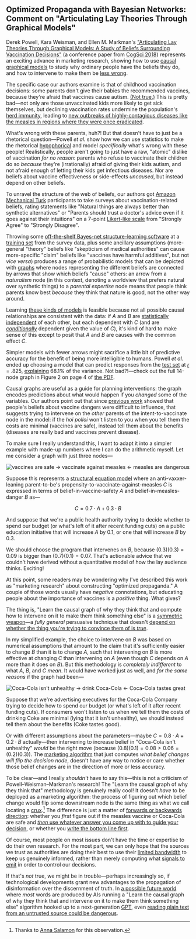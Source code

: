 ## Optimized Propaganda with Bayesian Networks: Comment on "Articulating Lay Theories Through Graphical Models"

Derek Powell, Kara Weisman, and Ellen M. Markman's ["Articulating Lay Theories Through Graphical Models: A Study of Beliefs Surrounding Vaccination Decisions"](http://www.derekmpowell.com/publication/lay-theories-cogsci) (a conference paper from [CogSci 2018](https://cognitivesciencesociety.org/past-conferences/)) represents an exciting advance in marketing research, showing how to use [causal graphical models](https://www.lesswrong.com/posts/hzuSDMx7pd2uxFc5w/causal-diagrams-and-causal-models) to study why ordinary people have the beliefs they do, and how to intervene to make them be [less wrong](https://tvtropes.org/pmwiki/pmwiki.php/Main/TitleDrop).

The specific case our authors examine is that of childhood vaccination decisions: some parents don't give their babies the recommended vaccines, because they're afraid that vaccines cause autism. [(Not true.)](https://en.wikipedia.org/wiki/MMR_vaccine_and_autism) This is pretty bad—not only are those unvaccinated kids more likely to get sick themselves, but declining vaccination rates undermine the population's [herd immunity](https://en.wikipedia.org/wiki/Herd_immunity), leading to [new outbreaks of highly-contagious diseases like the measles in regions where they were once eradicated](https://en.wikipedia.org/wiki/Measles_resurgence_in_the_United_States).

What's wrong with these parents, huh?! But that doesn't have to just be a rhetorical question—Powell _et al._ show how we can use statistics to make the rhetorical [hypophorical](https://en.wikipedia.org/wiki/Hypophora) and model _specifically_ what's wrong with these people! Realistically, people aren't going to just have a raw, "atomic" dislike of vaccination _for no reason_: parents who refuse to vaccinate their children do so _because_ they're (irrationally) afraid of giving their kids autism, and not afraid enough of letting their kids get infectious diseases. Nor are beliefs about vaccine effectiveness or side-effects _uncaused_, but instead depend on other beliefs.

To unravel the structure of the web of beliefs, our authors got [Amazon Mechanical Turk](https://en.wikipedia.org/wiki/Amazon_Mechanical_Turk) participants to take surveys about vaccination-related beliefs, rating statements like "Natural things are always better than synthetic alternatives" or "Parents should trust a doctor's advice even if it goes against their intuitions" on a 7-point [Likert-like scale](https://en.wikipedia.org/wiki/Likert_scale) from "Strongly Agree" to "Strongly Disagree".

Throwing some [off-the-shelf Bayes-net structure-learning software](https://www.bnlearn.com/) at a [training set](https://en.wikipedia.org/wiki/Training,_validation,_and_test_sets) from the survey data, plus some ancillary assumptions (more-general "theory" beliefs like "skepticism of medical authorities" can cause more-specific "claim" beliefs like "vaccines have harmful additives", but not _vice versa_) produces a range of probabilistic models that can be depicted with [graphs](https://en.wikipedia.org/wiki/Graph_(discrete_mathematics)) where nodes representing the different beliefs are connected by arrows that show which beliefs "cause" others: an arrow from a _naturalism_ node (in this context, denoting a worldview that prefers natural over synthetic things) to a _parental expertise_ node means that people think parents know best _because_ they think that nature is good, not the other way around.

Learning [these kinds of models](https://www.lesswrong.com/posts/jnjjzkH8Fdzg4D6EK/causality-a-chapter-by-chapter-review) is feasible because not all possible causal relationships are consistent with the data: if $A$ and $B$ are [statistically independent](https://en.wikipedia.org/wiki/Independence_(probability_theory)) of each other, but each dependent with $C$ (and are [_conditionally_](https://en.wikipedia.org/wiki/Conditional_independence) dependent given the value of $C$), it's kind of hard to make sense of this except to posit that $A$ and $B$ are causes with the common effect $C$.

Simpler models with fewer arrows might sacrifice a little bit of predictive accuracy for the benefit of being more intelligible to humans. Powell _et al._ ended up choosing a model that can predict responses from the [test set](https://en.wikipedia.org/wiki/Cross-validation_(statistics)) at [_r_](https://en.wikipedia.org/wiki/Pearson_correlation_coefficient) = .825, [explaining](https://en.wikipedia.org/wiki/Explained_variation) 68.1% of the variance. Not bad?!—check out the full 14-node graph in Figure 2 on page 4 of [the PDF](https://mindmodeling.org/cogsci2018/papers/0183/0183.pdf).

Causal graphs are useful as a guide for planning interventions: the graph encodes predictions about what would happen if you _changed_ some of the variables. Our authors point out that since [previous work](https://www.pnas.org/content/112/33/10321) showed that people's beliefs about vaccine dangers were difficult to influence, that suggests trying to intervene on the _other_ parents of the intent-to-vaccinate node in the model: if the _hoi polloi_ won't listen to you when you tell them the costs are minimal (vaccines are safe), instead tell them about the benefits (diseases are really bad and vaccines prevent disease).

To make sure I really understand this, I want to adapt it into a simpler example with made-up numbers where I can do the arithmetic myself. Let me consider a graph with just three nodes—

![vaccines are safe → vaccinate against measles ← measles are dangerous](https://i.imgur.com/NuYrnik.png)

Suppose this represents a [structural equation model](https://en.wikipedia.org/wiki/Structural_equation_modeling) where an anti-vaxxer-leaning parent-to-be's propensity-to-vaccinate-against-measles $C$ is expressed in terms of belief-in-vaccine-safety $A$ and belief-in-measles-danger $B$ as—

$$C = 0.7 \cdot A + 0.3 \cdot B $$

And suppose that we're a public health authority trying to decide whether to spend our budget (or what's left of it after recent funding cuts) on a public education initiative that will increase $A$ by 0.1, or one that will increase $B$ by 0.3.

We should choose the program that intervenes on $B$, because $(0.3)(0.3) = 0.09$ is bigger than $(0.7)(0.1) = 0.07$. That's actionable advice that we couldn't have derived without a quantitative model of how the lay audience thinks. Exciting!

At this point, some readers may be wondering why I've described this work as "marketing research" about constructing "optimized propaganda." A couple of those words usually have _negative_ connotations, but educating people about the importance of vaccines is a _positive_ thing. What gives?

The thing is, "Learn the causal graph of why they think that and compute how to intervene on it to make them think something else" is a [symmetric weapon](https://web.archive.org/web/20200521005958/http://slatestarcodex.com/2017/03/24/guided-by-the-beauty-of-our-weapons/)—a _fully general_ persuasive technique that doesn't [depend on whether the thing you're trying to convince them of is _true_](http://benjaminrosshoffman.com/humility-argument-honesty/).

In my simplified example, the choice to intervene on $B$ was based on numerical assumptions that amount to the claim that it's sufficiently easier to change $B$ than it is to change $A$, such that intervening on $B$ is more effective at changing $C$ than intervening on $A$ (even though $C$ depends on $A$ more than it does on $B$). But this methodology is _completely indifferent_ to what $A$, $B$, and $C$ _mean_. It would have worked just as well, and _for the same reasons_ if the graph had been—

![Coca-Cola isn't unhealthy → drink Coca-Cola ← Coca-Cola tastes great](https://i.imgur.com/lQmo66J.png)

Suppose that we're advertising executives for the Coca-Cola Company trying to decide how to spend our budget (or what's left of it after recent funding cuts). If consumers won't listen to us when we tell them the costs of drinking Coke are minimal (lying that it isn't unhealthy), we should instead tell them about the benefits (Coke tastes good).

Or with different assumptions about the parameters—maybe $C = 0.8 \cdot A + 0.2 \cdot B$ actually—then intervening to increase belief in "Coca-Cola isn't unhealthy" _would_ be the right move (because $(0.8)(0.1) = 0.08 > 0.06 = (0.2)(0.3)$). The [marketing algorithm](https://www.lesswrong.com/posts/P3FQNvnW8Cz42QBuA/dialogue-on-appeals-to-consequences?commentId=bAQBHN2svqS6BfmSM) that just computes _what belief changes will flip the decision node_, doesn't have any way to notice or care whether those belief changes are in the direction of more or less accuracy.

To be clear—and I really _shouldn't_ have to say this—this is not a criticism of Powell–Weisman–Markman's research! The "Learn the causal graph of why they think that" methodology is genuinely really cool! It doesn't _have_ to be deployed as a marketing algorithm: the process of figuring out which belief change would flip some downstream node is the same thing as what we call locating a [crux](https://www.lesswrong.com/posts/exa5kmvopeRyfJgCy/double-crux-a-strategy-for-resolving-disagreement).[^crux] The difference is just a matter of [forwards or backwards direction](https://www.lesswrong.com/posts/SFZoEBpLo9frSJGkc/rationalization): whether you _first_ figure out if the measles vaccine or Coca-Cola are safe and [_then_ use whatever answer you come up with to guide your decision](https://www.lesswrong.com/posts/9f5EXt8KNNxTAihtZ/a-rational-argument), or whether you [write the bottom line first](https://www.lesswrong.com/posts/34XxbRFe54FycoCDw/the-bottom-line).

[^crux]: Thanks to [Anna Salamon](https://www.lesswrong.com/users/annasalamon) for this observation.

Of course, most people on most issues don't have the time or expertise to do their own research. For the most part, we can only hope that the sources we trust as authorities are doing their best to use their [limited bandwidth](https://www.lesswrong.com/posts/4ZvJab25tDebB8FGE/you-have-about-five-words) to keep us genuinely informed, rather than merely computing what [signals to emit](https://www.lesswrong.com/posts/4hLcbXaqudM9wSeor/philosophy-in-the-darkest-timeline-basics-of-the-evolution) in order to control our decisions.

If that's _not_ true, we might be in trouble—perhaps increasingly so, if technological developments grant new advantages to the propagation of disinformation over the discernment of truth. In [a possible future world](https://www.lesswrong.com/posts/HBxe6wdjxK239zajf/what-failure-looks-like) where _most_ words are produced by AIs running a "Learn the causal graph of why they think that and intervene on it to make them think something else" algorithm hooked up to a next-generation [GPT](https://www.lesswrong.com/tag/gpt), even [reading plain text from an untrusted source could be dangerous](https://www.alignmentforum.org/posts/5bd75cc58225bf06703754b9/autopoietic-systems-and-difficulty-of-agi-alignment?commentId=5bd75cc58225bf06703754c1).

